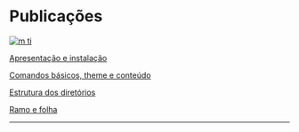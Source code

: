 # Publicações

[![m ti](http://i3.ytimg.com/vi/iYnQ6EgYZbA/maxresdefault.jpg)](https://youtu.be/iYnQ6EgYZbA)

[Apresentação e instalação](./apresentacao-instalacao.md#gohugo)

[Comandos básicos, theme e conteúdo](./comandos-basicos-theme-conteudo.md#ambiente-de-desenvolvimento-comandos-básicos-theme-e-conteúdo)

[Estrutura dos diretórios](./estrutura-dos-diretorios.md#estrutura-dos-diretórios)

[Ramo e folha](./ramo-e-folha.md#ramo-e-folha)

---
